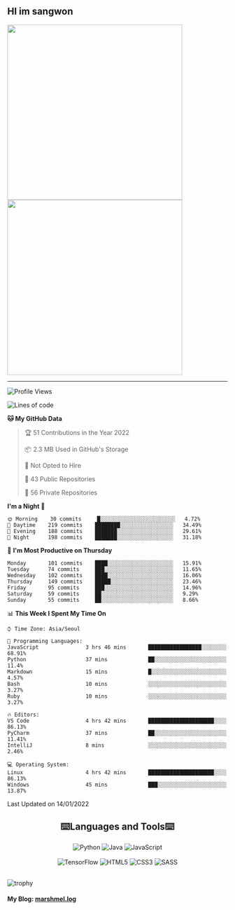 ## HI im sangwon

<a href="#"> 
  <img src="https://github-readme-stats.vercel.app/api?username=s-wlii&theme=react&show_icons=true" width="400px">
</a>
<a href="#">
  <img src="https://github-readme-stats.vercel.app/api/top-langs/?username=s-wlii&theme=react&exclude_repo=Jagi,assignment&layout=compact" width="400px">
</a>
<hr>

<!--START_SECTION:waka-->
![Profile Views](http://img.shields.io/badge/Profile%20Views-52-blue)

![Lines of code](https://img.shields.io/badge/From%20Hello%20World%20I%27ve%20Written-331%20Thousand%20lines%20of%20code-blue)

**🐱 My GitHub Data** 

> 🏆 51 Contributions in the Year 2022
 > 
> 📦 2.3 MB Used in GitHub's Storage 
 > 
> 🚫 Not Opted to Hire
 > 
> 📜 43 Public Repositories 
 > 
> 🔑 56 Private Repositories  
 > 
**I'm a Night 🦉** 

```text
🌞 Morning    30 commits     █░░░░░░░░░░░░░░░░░░░░░░░░   4.72% 
🌆 Daytime    219 commits    ████████░░░░░░░░░░░░░░░░░   34.49% 
🌃 Evening    188 commits    ███████░░░░░░░░░░░░░░░░░░   29.61% 
🌙 Night      198 commits    ███████░░░░░░░░░░░░░░░░░░   31.18%

```
📅 **I'm Most Productive on Thursday** 

```text
Monday       101 commits    ████░░░░░░░░░░░░░░░░░░░░░   15.91% 
Tuesday      74 commits     ███░░░░░░░░░░░░░░░░░░░░░░   11.65% 
Wednesday    102 commits    ████░░░░░░░░░░░░░░░░░░░░░   16.06% 
Thursday     149 commits    █████░░░░░░░░░░░░░░░░░░░░   23.46% 
Friday       95 commits     ███░░░░░░░░░░░░░░░░░░░░░░   14.96% 
Saturday     59 commits     ██░░░░░░░░░░░░░░░░░░░░░░░   9.29% 
Sunday       55 commits     ██░░░░░░░░░░░░░░░░░░░░░░░   8.66%

```


📊 **This Week I Spent My Time On** 

```text
⌚︎ Time Zone: Asia/Seoul

💬 Programming Languages: 
JavaScript               3 hrs 46 mins       █████████████████░░░░░░░░   68.91% 
Python                   37 mins             ██░░░░░░░░░░░░░░░░░░░░░░░   11.4% 
Markdown                 15 mins             █░░░░░░░░░░░░░░░░░░░░░░░░   4.57% 
Bash                     10 mins             ░░░░░░░░░░░░░░░░░░░░░░░░░   3.27% 
Ruby                     10 mins             ░░░░░░░░░░░░░░░░░░░░░░░░░   3.27%

🔥 Editors: 
VS Code                  4 hrs 42 mins       █████████████████████░░░░   86.13% 
PyCharm                  37 mins             ██░░░░░░░░░░░░░░░░░░░░░░░   11.41% 
IntelliJ                 8 mins              ░░░░░░░░░░░░░░░░░░░░░░░░░   2.46%

💻 Operating System: 
Linux                    4 hrs 42 mins       █████████████████████░░░░   86.13% 
Windows                  45 mins             ███░░░░░░░░░░░░░░░░░░░░░░   13.87%

```


 Last Updated on 14/01/2022
<!--END_SECTION:waka-->

<div align="center">
  <h2>⌨️Languages and Tools⌨️</h2>
  <div align=flex>
    <img alt="Python" src="https://img.shields.io/badge/python-%2314354C.svg?style=for-the-badge&logo=python&logoColor=white"/>
    <img alt="Java" src="https://img.shields.io/badge/java-%23ED8B00.svg?style=for-the-badge&logo=java&logoColor=white"/>
    <img alt="JavaScript" src="https://img.shields.io/badge/javascript-%23FFFF00.svg?style=for-the-badge&logo=javascript&logoColor=darkblue"/>
  </div>
  <br>
  <div>
    <img alt="TensorFlow" src="https://img.shields.io/badge/TensorFlow-%23FF6F00.svg?style=for-the-badge&logo=TensorFlow&logoColor=white" />
    <img alt="HTML5" src="https://img.shields.io/badge/html5-%23E34F26.svg?style=for-the-badge&logo=html5&logoColor=white"/>
    <img alt="CSS3" src="https://img.shields.io/badge/css3-%231572B6.svg?style=for-the-badge&logo=css3&logoColor=white"/>
    <img alt="SASS" src="https://img.shields.io/badge/SASS-hotpink.svg?style=for-the-badge&logo=SASS&logoColor=white"/>
  </div>
</div>
<br>

![trophy](https://github-profile-trophy.vercel.app/?username=s-wlii&column=7&margin-w=15&margin-h=15)

#### My Blog: [marshmel.log](https://s-wlii.github.io/)

<!--
**Marshmellowon/Marshmellowon** is a ✨ _special_ ✨ repository because its `README.md` (this file) appears on your GitHub profile.

Here are some ideas to get you started:

- 🔭 I’m currently working on ...
- 🌱 I’m currently learning ...
- 👯 I’m looking to collaborate on ...
- 🤔 I’m looking for help with ...
- 💬 Ask me about ...
- 📫 How to reach me: ...
- 😄 Pronouns: ...
- ⚡ Fun fact: ...
-->
